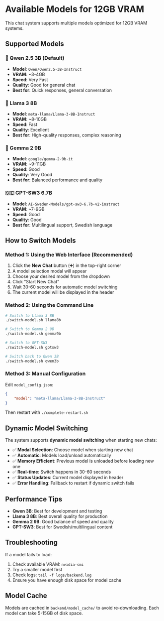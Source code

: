 # Available Models for 12GB VRAM

This chat system supports multiple models optimized for 12GB VRAM systems.

## Supported Models

### 🤖 Qwen 2.5 3B (Default)
- **Model**: `Qwen/Qwen2.5-3B-Instruct`
- **VRAM**: ~3-4GB
- **Speed**: Very Fast
- **Quality**: Good for general chat
- **Best for**: Quick responses, general conversation

### 🦙 Llama 3 8B
- **Model**: `meta-llama/Llama-3-8B-Instruct`
- **VRAM**: ~8-10GB
- **Speed**: Fast
- **Quality**: Excellent
- **Best for**: High-quality responses, complex reasoning

### 💎 Gemma 2 9B
- **Model**: `google/gemma-2-9b-it`
- **VRAM**: ~9-11GB
- **Speed**: Good
- **Quality**: Very Good
- **Best for**: Balanced performance and quality

### 🇸🇪 GPT-SW3 6.7B
- **Model**: `AI-Sweden-Models/gpt-sw3-6.7b-v2-instruct`
- **VRAM**: ~7-9GB
- **Speed**: Good
- **Quality**: Good
- **Best for**: Multilingual support, Swedish language

## How to Switch Models

### Method 1: Using the Web Interface (Recommended)
1. Click the **New Chat** button (➕) in the top-right corner
2. A model selection modal will appear
3. Choose your desired model from the dropdown
4. Click "Start New Chat"
5. Wait 30-60 seconds for automatic model switching
6. The current model will be displayed in the header

### Method 2: Using the Command Line
```bash
# Switch to Llama 3 8B
./switch-model.sh llama8b

# Switch to Gemma 2 9B
./switch-model.sh gemma9b

# Switch to GPT-SW3
./switch-model.sh gptsw3

# Switch back to Qwen 3B
./switch-model.sh qwen3b
```

### Method 3: Manual Configuration
Edit `model_config.json`:
```json
{
    "model": "meta-llama/Llama-3-8B-Instruct"
}
```
Then restart with `./complete-restart.sh`

## Dynamic Model Switching

The system supports **dynamic model switching** when starting new chats:

- ✅ **Modal Selection**: Choose model when starting new chat
- ✅ **Automatic**: Models load/unload automatically
- ✅ **Memory Efficient**: Previous model is unloaded before loading new one
- ✅ **Real-time**: Switch happens in 30-60 seconds
- ✅ **Status Updates**: Current model displayed in header
- ✅ **Error Handling**: Fallback to restart if dynamic switch fails

## Performance Tips

- **Qwen 3B**: Best for development and testing
- **Llama 3 8B**: Best overall quality for production
- **Gemma 2 9B**: Good balance of speed and quality
- **GPT-SW3**: Best for Swedish/multilingual content

## Troubleshooting

If a model fails to load:
1. Check available VRAM: `nvidia-smi`
2. Try a smaller model first
3. Check logs: `tail -f logs/backend.log`
4. Ensure you have enough disk space for model cache

## Model Cache

Models are cached in `backend/model_cache/` to avoid re-downloading. Each model can take 5-15GB of disk space.